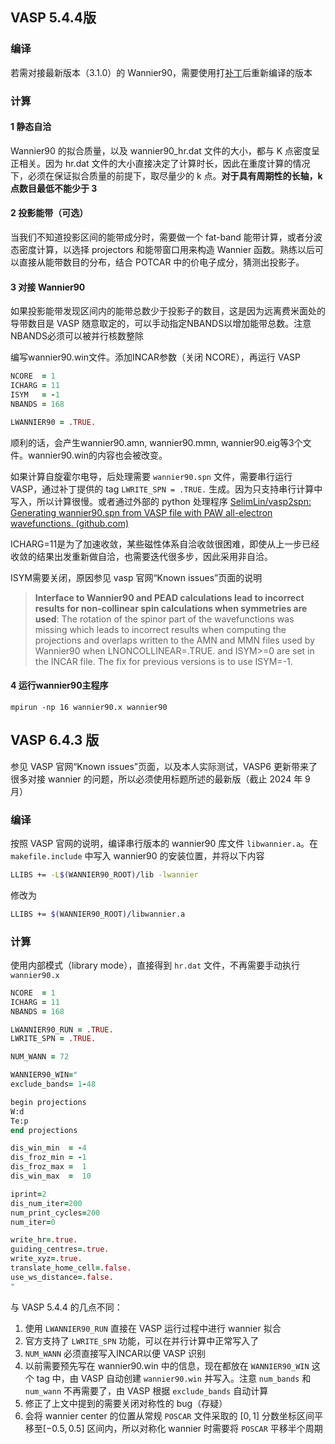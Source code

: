 ## VASP 5.4.4版

### 编译

若需对接最新版本（3.1.0）的 Wannier90，需要使用打[补丁]( https://github.com/Chengcheng-Xiao/VASP2WAN90_v2_fix "Chengcheng-Xiao/VASP2WAN90_v2_fix: An updated version of the VASP2WANNIER90v2 interface (github. Com)")后重新编译的版本
### 计算

#### 1 静态自洽

Wannier90 的拟合质量，以及 wannier90_hr.dat 文件的大小，都与 K 点密度呈正相关。因为 hr.dat 文件的大小直接决定了计算时长，因此在重度计算的情况下，必须在保证拟合质量的前提下，取尽量少的 k 点。**对于具有周期性的长轴，k 点数目最低不能少于 3**

#### 2 投影能带（可选）

当我们不知道投影区间的能带成分时，需要做一个 fat-band 能带计算，或者分波态密度计算，以选择 projectors 和能带窗口用来构造 Wannier 函数。熟练以后可以直接从能带数目的分布，结合 POTCAR 中的价电子成分，猜测出投影子。
#### 3 对接 Wannier90

如果投影能带发现区间内的能带总数少于投影子的数目，这是因为远离费米面处的导带数目是 VASP 随意取定的，可以手动指定NBANDS以增加能带总数。注意NBANDS必须可以被并行核数整除

编写wannier90.win文件。添加INCAR参数（关闭 NCORE），再运行 VASP

```fortran
NCORE  = 1
ICHARG = 11
ISYM   = -1
NBANDS = 168

LWANNIER90 = .TRUE.
```

顺利的话，会产生wannier90.amn, wannier90.mmn, wannier90.eig等3个文件。wannier90.win的内容也会被改变。

如果计算自旋霍尔电导，后处理需要 `wannier90.spn` 文件，需要串行运行 VASP，通过补丁提供的 tag ` LWRITE_SPN = .TRUE. ` 生成。因为只支持串行计算中写入，所以计算很慢。或者通过外部的 python 处理程序 [SelimLin/vasp2spn: Generating wannier90.spn from VASP file with PAW all-electron wavefunctions. (github.com)](https://github.com/SelimLin/vasp2spn)

ICHARG=11是为了加速收敛，某些磁性体系自洽收敛很困难，即使从上一步已经收敛的结果出发重新做自洽，也需要迭代很多步，因此采用非自洽。

ISYM需要关闭，原因参见 vasp 官网“Known issues”页面的说明
> **Interface to Wannier90 and PEAD calculations lead to incorrect results for non-collinear spin calculations when symmetries are used**: The rotation of the spinor part of the wavefunctions was missing which leads to incorrect results when computing the projections and overlaps written to the AMN and MMN files used by Wannier90 when LNONCOLLINEAR=.TRUE. and ISYM>=0 are set in the INCAR file. The fix for previous versions is to use ISYM=-1.

#### 4 运行wannier90主程序
```
mpirun -np 16 wannier90.x wannier90
```

## VASP 6.4.3 版

参见 VASP 官网“Known issues”页面，以及本人实际测试，VASP6 更新带来了很多对接 wannier 的问题，所以必须使用标题所述的最新版（截止 2024 年 9 月）
### 编译

按照 VASP 官网的说明，编译串行版本的 wannier90 库文件 `libwannier.a`。在 `makefile.include` 中写入 wannier90 的安装位置，并将以下内容
```bash
LLIBS += -L$(WANNIER90_ROOT)/lib -lwannier
```
修改为
```bash
LLIBS += $(WANNIER90_ROOT)/libwannier.a
```

### 计算

使用内部模式（library mode），直接得到 `hr.dat` 文件，不再需要手动执行 `wannier90.x`

```fortran
NCORE  = 1
ICHARG = 11
NBANDS = 168

LWANNIER90_RUN = .TRUE.
LWRITE_SPN = .TRUE.

NUM_WANN = 72

WANNIER90_WIN="
exclude_bands= 1-48

begin projections
W:d
Te:p
end projections

dis_win_min  = -4
dis_froz_min = -1
dis_froz_max =  1
dis_win_max  =  10

iprint=2
dis_num_iter=200
num_print_cycles=200
num_iter=0

write_hr=.true.
guiding_centres=.true.
write_xyz=.true.
translate_home_cell=.false.
use_ws_distance=.false.
"
```

与 VASP 5.4.4 的几点不同：
1. 使用 `LWANNIER90_RUN` 直接在 VASP 运行过程中进行 wannier 拟合
2. 官方支持了 `LWRITE_SPN` 功能，可以在并行计算中正常写入了
3. `NUM_WANN` 必须直接写入INCAR以便 VASP 识别
4. 以前需要预先写在 wannier90.win 中的信息，现在都放在 `WANNIER90_WIN` 这个 tag 中，由 VASP 自动创建 `wannier90.win` 并写入。注意 `num_bands` 和 `num_wann` 不再需要了，由 VASP 根据 `exclude_bands` 自动计算
5. 修正了上文中提到的需要关闭对称性的 bug（存疑）
6. 会将 wannier center 的位置从常规 `POSCAR` 文件采取的 $[0, 1]$ 分数坐标区间平移至$[-0.5, 0.5]$ 区间内，所以对称化 wannier 时需要将 `POSCAR` 平移半个周期
